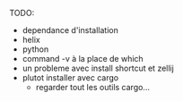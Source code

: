 TODO:

- dependance d'installation
- helix
- python
- command -v à la place de which
- un probleme avec install shortcut et zellij
- plutot installer avec cargo
    - regarder tout les outils cargo...
